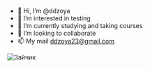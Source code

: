 
- 👋 Hi, I’m @ddzoya
- 👀 I’m interested in testing
- 🌱 I’m currently studying and taking courses
- 💞️ I’m looking to collaborate
- 📫 My mail ddzoya23@gmail.com

![Зайчик](https://kartinkin.net/uploads/posts/2022-03/1646514507_71-kartinkin-net-p-kartinki-s-zaichikami-73.jpg)

<!---
ddzoya/ddzoya is a ✨ special ✨ repository because its `README.md` (this file) appears on your GitHub profile.
You can click the Preview link to take a look at your changes.
--->
